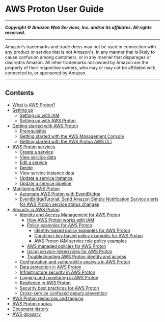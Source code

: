 # AWS Proton User Guide

-----
*****Copyright &copy; Amazon Web Services, Inc. and/or its affiliates. All rights reserved.*****

-----
Amazon's trademarks and trade dress may not be used in 
     connection with any product or service that is not Amazon's, 
     in any manner that is likely to cause confusion among customers, 
     or in any manner that disparages or discredits Amazon. All other 
     trademarks not owned by Amazon are the property of their respective
     owners, who may or may not be affiliated with, connected to, or 
     sponsored by Amazon.

-----
## Contents
+ [What is AWS Proton?](Welcome.md)
+ [Setting up](ug-setting-up.md)
   + [Setting up with IAM](getting-setup-iam.md)
   + [Setting up with AWS Proton](proton-setup.md)
+ [Getting started with AWS Proton](ug-getting-started.md)
   + [Prerequisites](getting-started-prerequisites.md)
   + [Getting started with the AWS Management Console](ug-get-started-console.md)
   + [Getting started with the AWS Proton​ AWS CLI](ug-getting-started-cli.md)
+ [AWS Proton services](ug-service.md)
   + [Create a service](ug-svc-create.md)
   + [View service data](ug-svc-view.md)
   + [Edit a service](ug-svc-update.md)
   + [Delete](ug-svc-delete.md)
   + [View service instance data](ag-svc-instance-view.md)
   + [Update a service instance](ag-svc-instance-update.md)
   + [Update a service pipeline](ag-svc-pipeline-update.md)
+ [Monitoring AWS Proton](monitoring.md)
   + [Automate AWS Proton with EventBridge](event-bridge.md)
   + [EventBridgeTutorial: Send Amazon Simple Notification Service alerts for AWS Proton service status changes](event-tutorial-sns.md)
+ [Security in AWS Proton](ug-security.md)
   + [Identity and Access Management for AWS Proton](security-iam.md)
      + [How AWS Proton works with IAM](security_iam_service-with-iam.md)
      + [Policy examples for AWS Proton](security_iam_policy-examples.md)
         + [Identity-based policy examples for AWS Proton](security_iam_id-based-policy-examples.md)
         + [Condition-key based policy examples for AWS Proton](security_iam_condition-key-based-policy-examples.md)
         + [AWS Proton IAM service role policy examples](security_iam_service-role-policy-examples.md)
      + [AWS managed policies for AWS Proton](security-iam-awsmanpol.md)
      + [Using service-linked roles for AWS Proton](using-service-linked-roles.md)
      + [Troubleshooting AWS Proton identity and access](security_iam_troubleshoot.md)
   + [Configuration and vulnerability analysis in AWS Proton](vulnerability-analysis-and-management.md)
   + [Data protection in AWS Proton](data-protection.md)
   + [Infrastructure security in AWS Proton](infrastructure-security.md)
   + [Logging and monitoring in AWS Proton](security-logging-and-monitoring.md)
   + [Resilience in AWS Proton](disaster-recovery-resiliency.md)
   + [Security best practices for AWS Proton](security-best-practices.md)
   + [Cross-service confused deputy prevention](cross-service-confused-deputy-prevention.md)
+ [AWS Proton resources and tagging](resources.md)
+ [AWS Proton quotas](ag-limits.md)
+ [Document history](doc-history.md)
+ [AWS glossary](glossary.md)